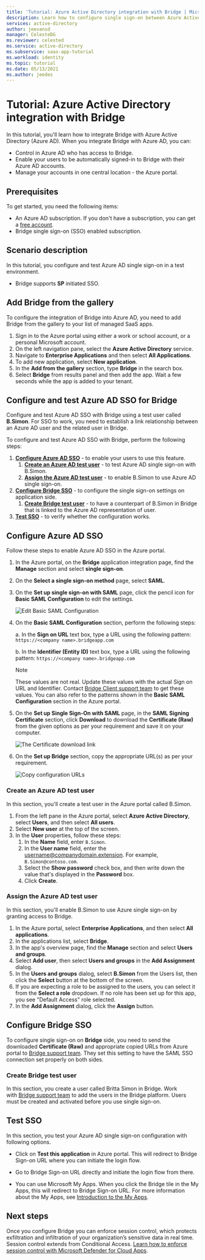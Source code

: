 ```yaml
---
title: 'Tutorial: Azure Active Directory integration with Bridge | Microsoft Docs'
description: Learn how to configure single sign-on between Azure Active Directory and Bridge.
services: active-directory
author: jeevansd
manager: CelesteDG
ms.reviewer: celested
ms.service: active-directory
ms.subservice: saas-app-tutorial
ms.workload: identity
ms.topic: tutorial
ms.date: 05/13/2021
ms.author: jeedes
---
```

# Tutorial: Azure Active Directory integration with Bridge

In this tutorial, you'll learn how to integrate Bridge with Azure Active Directory (Azure AD). When you integrate Bridge with Azure AD, you can:

* Control in Azure AD who has access to Bridge.
* Enable your users to be automatically signed-in to Bridge with their Azure AD accounts.
* Manage your accounts in one central location - the Azure portal.

## Prerequisites

To get started, you need the following items:

* An Azure AD subscription. If you don't have a subscription, you can get a [free account](https://azure.microsoft.com/free/).
* Bridge single sign-on (SSO) enabled subscription.

## Scenario description

In this tutorial, you configure and test Azure AD single sign-on in a test environment.

* Bridge supports **SP** initiated SSO.

## Add Bridge from the gallery

To configure the integration of Bridge into Azure AD, you need to add Bridge from the gallery to your list of managed SaaS apps.

1. Sign in to the Azure portal using either a work or school account, or a personal Microsoft account.
1. On the left navigation pane, select the **Azure Active Directory** service.
1. Navigate to **Enterprise Applications** and then select **All Applications**.
1. To add new application, select **New application**.
1. In the **Add from the gallery** section, type **Bridge** in the search box.
1. Select **Bridge** from results panel and then add the app. Wait a few seconds while the app is added to your tenant.

## Configure and test Azure AD SSO for Bridge

Configure and test Azure AD SSO with Bridge using a test user called **B.Simon**. For SSO to work, you need to establish a link relationship between an Azure AD user and the related user in Bridge.

To configure and test Azure AD SSO with Bridge, perform the following steps:

1. **[Configure Azure AD SSO](#configure-azure-ad-sso)** - to enable your users to use this feature.
    1. **[Create an Azure AD test user](#create-an-azure-ad-test-user)** - to test Azure AD single sign-on with B.Simon.
    1. **[Assign the Azure AD test user](#assign-the-azure-ad-test-user)** - to enable B.Simon to use Azure AD single sign-on.
1. **[Configure Bridge SSO](#configure-bridge-sso)** - to configure the single sign-on settings on application side.
    1. **[Create Bridge test user](#create-bridge-test-user)** - to have a counterpart of B.Simon in Bridge that is linked to the Azure AD representation of user.
1. **[Test SSO](#test-sso)** - to verify whether the configuration works.

## Configure Azure AD SSO

Follow these steps to enable Azure AD SSO in the Azure portal.

1. In the Azure portal, on the **Bridge** application integration page, find the **Manage** section and select **single sign-on**.
1. On the **Select a single sign-on method** page, select **SAML**.
1. On the **Set up single sign-on with SAML** page, click the pencil icon for **Basic SAML Configuration** to edit the settings.

   ![Edit Basic SAML Configuration](common/edit-urls.png)

4. On the **Basic SAML Configuration** section, perform the following steps:

    a. In the **Sign on URL** text box, type a URL using the following pattern:
    `https://<company name>.bridgeapp.com`

    b. In the **Identifier (Entity ID)** text box, type a URL using the following pattern:
    `https://<company name>.bridgeapp.com`

    > [!NOTE]
    > These values are not real. Update these values with the actual Sign on URL and Identifier. Contact [Bridge Client support team](https://community.bridgeapp.com/hc/en-us/community/topics) to get these values. You can also refer to the patterns shown in the **Basic SAML Configuration** section in the Azure portal.

5. On the **Set up Single Sign-On with SAML** page, in the **SAML Signing Certificate** section, click **Download** to download the **Certificate (Raw)** from the given options as per your requirement and save it on your computer.

    ![The Certificate download link](common/certificateraw.png)

6. On the **Set up Bridge** section, copy the appropriate URL(s) as per your requirement.

    ![Copy configuration URLs](common/copy-configuration-urls.png)

### Create an Azure AD test user 

In this section, you'll create a test user in the Azure portal called B.Simon.

1. From the left pane in the Azure portal, select **Azure Active Directory**, select **Users**, and then select **All users**.
1. Select **New user** at the top of the screen.
1. In the **User** properties, follow these steps:
   1. In the **Name** field, enter `B.Simon`.  
   1. In the **User name** field, enter the username@companydomain.extension. For example, `B.Simon@contoso.com`.
   1. Select the **Show password** check box, and then write down the value that's displayed in the **Password** box.
   1. Click **Create**.

### Assign the Azure AD test user

In this section, you'll enable B.Simon to use Azure single sign-on by granting access to Bridge.

1. In the Azure portal, select **Enterprise Applications**, and then select **All applications**.
1. In the applications list, select **Bridge**.
1. In the app's overview page, find the **Manage** section and select **Users and groups**.
1. Select **Add user**, then select **Users and groups** in the **Add Assignment** dialog.
1. In the **Users and groups** dialog, select **B.Simon** from the Users list, then click the **Select** button at the bottom of the screen.
1. If you are expecting a role to be assigned to the users, you can select it from the **Select a role** dropdown. If no role has been set up for this app, you see "Default Access" role selected.
1. In the **Add Assignment** dialog, click the **Assign** button.

## Configure Bridge SSO

To configure single sign-on on **Bridge** side, you need to send the downloaded **Certificate (Raw)** and appropriate copied URLs from Azure portal to [Bridge support team](https://community.bridgeapp.com/hc/en-us/community/topics). They set this setting to have the SAML SSO connection set properly on both sides.

### Create Bridge test user

In this section, you create a user called Britta Simon in Bridge. Work with [Bridge support team](https://community.bridgeapp.com/hc/en-us/community/topics) to add the users in the Bridge platform. Users must be created and activated before you use single sign-on.

## Test SSO

In this section, you test your Azure AD single sign-on configuration with following options. 

* Click on **Test this application** in Azure portal. This will redirect to Bridge Sign-on URL where you can initiate the login flow. 

* Go to Bridge Sign-on URL directly and initiate the login flow from there.

* You can use Microsoft My Apps. When you click the Bridge tile in the My Apps, this will redirect to Bridge Sign-on URL. For more information about the My Apps, see [Introduction to the My Apps](https://support.microsoft.com/account-billing/sign-in-and-start-apps-from-the-my-apps-portal-2f3b1bae-0e5a-4a86-a33e-876fbd2a4510).

## Next steps

Once you configure Bridge you can enforce session control, which protects exfiltration and infiltration of your organization’s sensitive data in real time. Session control extends from Conditional Access. [Learn how to enforce session control with Microsoft Defender for Cloud Apps](/cloud-app-security/proxy-deployment-aad).

